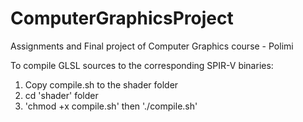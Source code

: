 # ComputerGraphicsProject
Assignments and Final project of Computer Graphics course - Polimi


To compile  GLSL sources to the corresponding SPIR-V binaries:
1. Copy compile.sh to the shader folder
2. cd 'shader' folder
3. 'chmod +x compile.sh' then './compile.sh'

